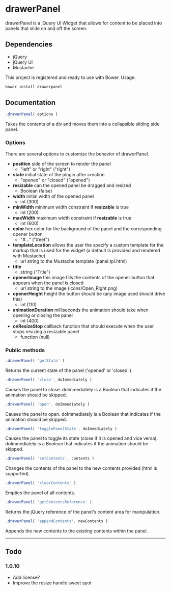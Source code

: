 # drawerPanel
drawerPanel is a jQuery UI Widget that allows for content to be placed into panels that slide on and off the screen. 

## Dependencies
- jQuery
- jQuery UI
- Mustache

This project is registered and ready to use with Bower. Usage:

```javascript
bower install drawerpanel
```

## Documentation
```javascript
.drawerPanel( options )
```

Takes the contents of a div and moves them into a collapsible sliding side panel. 

### Options
There are several options to customize the behavior of drawerPanel.

- **position** side of the screen to render the panel
  - "left" or "right" ("right")
- **state** initial state of the plugin after creation
  - "opened" or "closed" ("opened")
- **resizable** can the opened panel be dragged and resized
  - Boolean (false)
- **width** initial width of the opened panel
  - int (300)
- **minWidth** minimum width constraint if **resizable** is true
  - int (200)
- **maxWidth** maximum width constraint if **resizable** is true
  - int (600)
- **color** hex color for the background of the panel and the corresponding opener button
  - "#..." ("#eef")
- **templateLocation** allows the user the specify a custom template for the markup that is used for the widget (a default is provided and rendered with Mustache)
  - url string to the Mustache template (panel.tpl.html)
- **title**
  - string ("Title")
- **openerImage** this image fills the contents of the opener button that appears when the panel is closed
  - url string to the image (icons/Open_Right.png)
- **openerHeight** height the button should be (any image used should drive this)
  - int (110)
- **animationDuration** milliseconds the animation should take when opening or closing the panel
  - int (400)
- **onResizeStop** callback function that should execute when the user stops resizing a resizable panel
  - function (null)

### Public methods
```javascript
.drawerPanel( 'getState' )
```
Returns the current state of the panel ('opened' or 'closed.').

```javascript
.drawerPanel( 'close', doImmediately )
```
Causes the panel to close. doImmediately is a Boolean that indicates if the animation should be skipped.

```javascript
.drawerPanel( 'open', doImmediately )
```
Causes the panel to open. doImmediately is a Boolean that indicates if the animation should be skipped.

```javascript
.drawerPanel( 'togglePanelState', doImmediately )
```
Causes the panel to toggle its state (close if it is opened and vice versa). doImmediately is a Boolean that indicates if the animation should be skipped.

```javascript
.drawerPanel( 'setContents', contents )
```
Changes the contents of the panel to the new contents provided (html is supported).

```javascript
.drawerPanel( 'clearContents' )
```
Empties the panel of all contents.

```javascript
.drawerPanel( 'getContentsReference' )
```
Returns the jQuery reference of the panel's content area for manipulation.

```javascript
.drawerPanel( 'appendContents', newContents )
```
Appends the new contents to the existing contents within the panel.

---

## Todo
### 1.0.10
- Add license?
- Improve the resize handle sweet spot